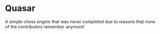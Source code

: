 # Quasar
A simple chess engine that was never completed due to reasons that none of the contributors remember anymore!
